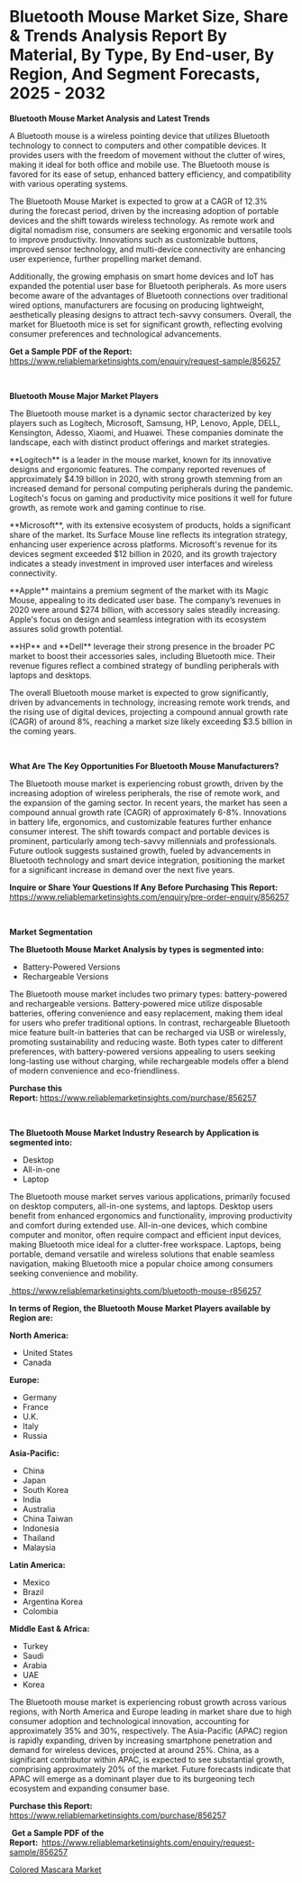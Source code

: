 <p><h1>Bluetooth Mouse Market Size, Share & Trends Analysis Report By Material, By Type, By End-user, By Region, And Segment Forecasts, 2025 - 2032</h1></p><p><strong>Bluetooth Mouse Market Analysis and Latest Trends</strong></p>
<p><p>A Bluetooth mouse is a wireless pointing device that utilizes Bluetooth technology to connect to computers and other compatible devices. It provides users with the freedom of movement without the clutter of wires, making it ideal for both office and mobile use. The Bluetooth mouse is favored for its ease of setup, enhanced battery efficiency, and compatibility with various operating systems.</p><p>The Bluetooth Mouse Market is expected to grow at a CAGR of 12.3% during the forecast period, driven by the increasing adoption of portable devices and the shift towards wireless technology. As remote work and digital nomadism rise, consumers are seeking ergonomic and versatile tools to improve productivity. Innovations such as customizable buttons, improved sensor technology, and multi-device connectivity are enhancing user experience, further propelling market demand.</p><p>Additionally, the growing emphasis on smart home devices and IoT has expanded the potential user base for Bluetooth peripherals. As more users become aware of the advantages of Bluetooth connections over traditional wired options, manufacturers are focusing on producing lightweight, aesthetically pleasing designs to attract tech-savvy consumers. Overall, the market for Bluetooth mice is set for significant growth, reflecting evolving consumer preferences and technological advancements.</p></p>
<p><strong>Get a Sample PDF of the Report:&nbsp;</strong> <a href="https://www.reliablemarketinsights.com/enquiry/request-sample/856257?utm_campaign=3064&utm_medium=2&utm_source=Github&utm_content=ia&utm_term=04042025&utm_id=bluetooth-mouse">https://www.reliablemarketinsights.com/enquiry/request-sample/856257</a></p>
<p>&nbsp;</p>
<p><strong>Bluetooth Mouse Major Market Players</strong></p>
<p><p>The Bluetooth mouse market is a dynamic sector characterized by key players such as Logitech, Microsoft, Samsung, HP, Lenovo, Apple, DELL, Kensington, Adesso, Xiaomi, and Huawei. These companies dominate the landscape, each with distinct product offerings and market strategies.</p><p>**Logitech** is a leader in the mouse market, known for its innovative designs and ergonomic features. The company reported revenues of approximately $4.19 billion in 2020, with strong growth stemming from an increased demand for personal computing peripherals during the pandemic. Logitech's focus on gaming and productivity mice positions it well for future growth, as remote work and gaming continue to rise.</p><p>**Microsoft**, with its extensive ecosystem of products, holds a significant share of the market. Its Surface Mouse line reflects its integration strategy, enhancing user experience across platforms. Microsoft's revenue for its devices segment exceeded $12 billion in 2020, and its growth trajectory indicates a steady investment in improved user interfaces and wireless connectivity.</p><p>**Apple** maintains a premium segment of the market with its Magic Mouse, appealing to its dedicated user base. The company’s revenues in 2020 were around $274 billion, with accessory sales steadily increasing. Apple's focus on design and seamless integration with its ecosystem assures solid growth potential.</p><p>**HP** and **Dell** leverage their strong presence in the broader PC market to boost their accessories sales, including Bluetooth mice. Their revenue figures reflect a combined strategy of bundling peripherals with laptops and desktops.</p><p>The overall Bluetooth mouse market is expected to grow significantly, driven by advancements in technology, increasing remote work trends, and the rising use of digital devices, projecting a compound annual growth rate (CAGR) of around 8%, reaching a market size likely exceeding $3.5 billion in the coming years.</p></p>
<p>&nbsp;</p>
<p><strong>What Are The Key Opportunities For Bluetooth Mouse Manufacturers?</strong></p>
<p><p>The Bluetooth mouse market is experiencing robust growth, driven by the increasing adoption of wireless peripherals, the rise of remote work, and the expansion of the gaming sector. In recent years, the market has seen a compound annual growth rate (CAGR) of approximately 6-8%. Innovations in battery life, ergonomics, and customizable features further enhance consumer interest. The shift towards compact and portable devices is prominent, particularly among tech-savvy millennials and professionals. Future outlook suggests sustained growth, fueled by advancements in Bluetooth technology and smart device integration, positioning the market for a significant increase in demand over the next five years.</p></p>
<p><strong>Inquire or Share Your Questions If Any Before Purchasing This Report:</strong> <a href="https://www.reliablemarketinsights.com/enquiry/pre-order-enquiry/856257?utm_campaign=3064&utm_medium=2&utm_source=Github&utm_content=ia&utm_term=04042025&utm_id=bluetooth-mouse">https://www.reliablemarketinsights.com/enquiry/pre-order-enquiry/856257</a></p>
<p>&nbsp;</p>
<p><strong>Market Segmentation</strong></p>
<p><strong>The Bluetooth Mouse Market Analysis by types is segmented into:</strong></p>
<p><ul><li>Battery-Powered Versions</li><li>Rechargeable Versions</li></ul></p>
<p><p>The Bluetooth mouse market includes two primary types: battery-powered and rechargeable versions. Battery-powered mice utilize disposable batteries, offering convenience and easy replacement, making them ideal for users who prefer traditional options. In contrast, rechargeable Bluetooth mice feature built-in batteries that can be recharged via USB or wirelessly, promoting sustainability and reducing waste. Both types cater to different preferences, with battery-powered versions appealing to users seeking long-lasting use without charging, while rechargeable models offer a blend of modern convenience and eco-friendliness.</p></p>
<p><strong>Purchase this Report:&nbsp;</strong><a href="https://www.reliablemarketinsights.com/purchase/856257?utm_campaign=3064&utm_medium=2&utm_source=Github&utm_content=ia&utm_term=04042025&utm_id=bluetooth-mouse">https://www.reliablemarketinsights.com/purchase/856257</a></p>
<p>&nbsp;</p>
<p><strong>The Bluetooth Mouse Market Industry Research by Application is segmented into:</strong></p>
<p><ul><li>Desktop</li><li>All-in-one</li><li>Laptop</li></ul></p>
<p><p>The Bluetooth mouse market serves various applications, primarily focused on desktop computers, all-in-one systems, and laptops. Desktop users benefit from enhanced ergonomics and functionality, improving productivity and comfort during extended use. All-in-one devices, which combine computer and monitor, often require compact and efficient input devices, making Bluetooth mice ideal for a clutter-free workspace. Laptops, being portable, demand versatile and wireless solutions that enable seamless navigation, making Bluetooth mice a popular choice among consumers seeking convenience and mobility.</p></p>
<p><a href="https://www.reliablemarketinsights.com/bluetooth-mouse-r856257?utm_campaign=3064&utm_medium=2&utm_source=Github&utm_content=ia&utm_term=04042025&utm_id=bluetooth-mouse">&nbsp;https://www.reliablemarketinsights.com/bluetooth-mouse-r856257</a></p>
<p><strong>In terms of Region, the Bluetooth Mouse Market Players available by Region are:</strong></p>
<p>
    <p> <strong> North America: </strong>
        <ul>
            <li>United States</li>
            <li>Canada</li>
        </ul>
        </p> 
    <p> <strong> Europe: </strong>
        <ul>
            <li>Germany</li>
            <li>France</li>
            <li>U.K.</li>
            <li>Italy</li>
            <li>Russia</li>
        </ul>
        </p> 
    <p> <strong> Asia-Pacific: </strong>
        <ul>
            <li>China</li>
            <li>Japan</li>
            <li>South Korea</li>
            <li>India</li>
            <li>Australia</li>
            <li>China Taiwan</li>
            <li>Indonesia</li>
            <li>Thailand</li>
            <li>Malaysia</li>
        </ul>
        </p> 
    <p> <strong> Latin America: </strong>
        <ul>
            <li>Mexico</li>
            <li>Brazil</li>
            <li>Argentina Korea</li>
            <li>Colombia</li>
        </ul>
        </p> 
    <p> <strong> Middle East & Africa: </strong>
        <ul>
            <li>Turkey</li>
            <li>Saudi</li>
            <li>Arabia</li>
            <li>UAE</li>
            <li>Korea</li>
        </ul>
    </p>
    </p>
<p><p>The Bluetooth mouse market is experiencing robust growth across various regions, with North America and Europe leading in market share due to high consumer adoption and technological innovation, accounting for approximately 35% and 30%, respectively. The Asia-Pacific (APAC) region is rapidly expanding, driven by increasing smartphone penetration and demand for wireless devices, projected at around 25%. China, as a significant contributor within APAC, is expected to see substantial growth, comprising approximately 20% of the market. Future forecasts indicate that APAC will emerge as a dominant player due to its burgeoning tech ecosystem and expanding consumer base.</p></p>
<p><strong>Purchase this Report: </strong><a href="https://www.reliablemarketinsights.com/purchase/856257?utm_campaign=3064&utm_medium=2&utm_source=Github&utm_content=ia&utm_term=04042025&utm_id=bluetooth-mouse">https://www.reliablemarketinsights.com/purchase/856257</a></p>
<p>&nbsp;<strong>Get a Sample PDF of the Report:&nbsp;&nbsp;</strong><a href="https://www.reliablemarketinsights.com/enquiry/request-sample/856257?utm_campaign=3064&utm_medium=2&utm_source=Github&utm_content=ia&utm_term=04042025&utm_id=bluetooth-mouse">https://www.reliablemarketinsights.com/enquiry/request-sample/856257</a></p>
<p><strong></strong></p>
<p><p><a href="https://github.com/sefathlehki/Market-Research-Report-List-1/blob/main/colored-mascara-market.md?utm_campaign=3064&utm_medium=2&utm_source=Github&utm_content=ia&utm_term=04042025&utm_id=bluetooth-mouse">Colored Mascara Market</a></p></p>